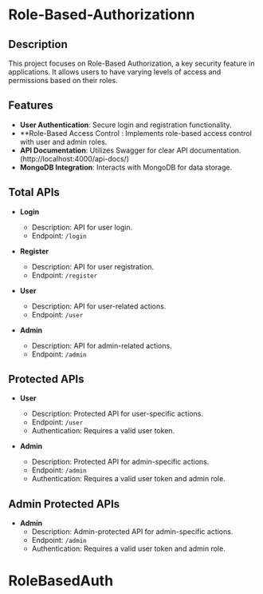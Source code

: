 # Role-Based-Authorizationn

## Description

This project focuses on Role-Based Authorization, a key security feature in applications. It allows users to have varying levels of access and permissions based on their roles. 

## Features

- **User Authentication**: Secure login and registration functionality.
- **Role-Based Access Control : Implements role-based access control with user and admin roles.
- **API Documentation**: Utilizes Swagger for clear API documentation. (http://localhost:4000/api-docs/)
- **MongoDB Integration**: Interacts with MongoDB for data storage.


## Total APIs

- **Login**
  - Description: API for user login.
  - Endpoint: `/login`

- **Register**
  - Description: API for user registration.
  - Endpoint: `/register`

- **User**
  - Description: API for user-related actions.
  - Endpoint: `/user`

- **Admin**
  - Description: API for admin-related actions.
  - Endpoint: `/admin`

## Protected APIs

- **User**
  - Description: Protected API for user-specific actions.
  - Endpoint: `/user`
  - Authentication: Requires a valid user token.

- **Admin**
  - Description: Protected API for admin-specific actions.
  - Endpoint: `/admin`
  - Authentication: Requires a valid user token and admin role.

## Admin Protected APIs

- **Admin**
  - Description: Admin-protected API for admin-specific actions.
  - Endpoint: `/admin`
  - Authentication: Requires a valid user token and admin role.


# RoleBasedAuth
